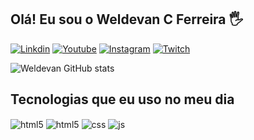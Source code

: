 ## Olá! Eu sou o Weldevan C Ferreira  🖐️
[![Linkdin](https://img.shields.io/badge/LinkedIn-0077B5?style=for-the-badge&logo=linkedin&logoColor=white)](https://br.linkedin.com/in/weldevan-de-carvalho-ferreira-114459192)
[![Youtube](https://img.shields.io/badge/YouTube-FF0000?style=for-the-badge&logo=youtube&logoColor=white)](https://youtube.com)
[![Instagram](https://img.shields.io/badge/Instagram-E4405F?style=for-the-badge&logo=instagram&logoColor=white)](https://www.instagram.com/weldevan)
[![Twitch](https://img.shields.io/badge/Twitch-9146FF?style=for-the-badge&logo=twitch&logoColor=white)](https://twitch.tv)

![Weldevan GitHub stats](https://github-readme-stats.vercel.app/api?username=weldevanferreira&show_icons=true&theme=dracula&count_private=true)

## Tecnologias que eu uso no meu dia

<div style="display: inline_block">
  <img align="center" alt="html5" src="https://img.shields.io/badge/Python-3776AB?style=for-the-badge&logo=python&logoColor=white" />
  <img align="center" alt="html5" src="https://img.shields.io/badge/HTML5-E34F26?style=for-the-badge&logo=html5&logoColor=white" />
  <img align="center" alt="css" src="https://img.shields.io/badge/CSS3-1572B6?style=for-the-badge&logo=css3&logoColor=white" />
  <img align="center" alt="js" src="https://img.shields.io/badge/JavaScript-F7DF1E?style=for-the-badge&logo=javascript&logoColor=black" />
</div><br/>

